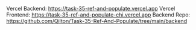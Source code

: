 Vercel Backend: https://task-35-ref-and-populate.vercel.app
Vercel Frontend: https://task-35-ref-and-populate-chi.vercel.app
Backend Repo: https://github.com/Qilton/Task-35-Ref-And-Populate/tree/main/backend
